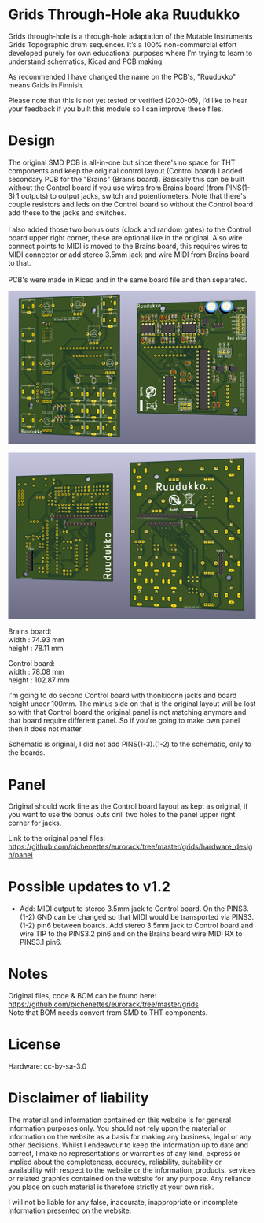 # Grids Through-Hole aka Ruudukko

Grids through-hole is a through-hole adaptation of the Mutable Instruments Grids Topographic drum sequencer. It’s a 100% non-commercial effort developed purely for own educational purposes where I’m trying to learn to understand schematics, Kicad and PCB making.

As recommended I have changed the name on the PCB's, "Ruudukko" means Grids in Finnish.

Please note that this is not yet tested or verified (2020-05), I’d like to hear your feedback if you built this module so I can improve these files.

# Design
The original SMD PCB is all-in-one but since there's no space for THT components and keep the original control layout (Control board) I added secondary PCB for the "Brains" (Brains board). Basically this can be built without the Control board if you use wires from Brains board (from PINS(1-3).1 outputs) to output jacks, switch and potentiometers. Note that there's couple resistors and leds on the Control board so without the Control board add these to the jacks and switches.
<br><br>I also added those two bonus outs (clock and random gates) to the Control board upper right corner, these are optional like in the original. Also wire connect points to MIDI is moved to the Brains board, this requires wires to MIDI connector or add stereo 3.5mm jack and wire MIDI from Brains board to that.
<br><br>PCB's were made in Kicad and in the same board file and then separated.

![image of THT-v1.1 front side](https://github.com/moioonjake/Grids-Through-Hole/blob/master/grids_v02-THT-v1.1-front.png)

![image of THT-v1.1 back side](https://github.com/moioonjake/Grids-Through-Hole/blob/master/grids_v02-THT-v1.1-back.png)

Brains board:<br>
width : 74.93 mm<br>
height : 78.11 mm

Control board:<br>
width : 78.08 mm<br>
height : 102.87 mm

I'm going to do second Control board with thonkiconn jacks and board height under 100mm. The minus side on that is the original layout will be lost so with that Control board the original panel is not matching anymore and that board require different panel. So if you're going to make own panel then it does not matter.

Schematic is original, I did not add PINS(1-3).(1-2) to the schematic, only to the boards.

# Panel
Original should work fine as the Control board layout as kept as original, if you want to use the bonus outs drill two holes to the panel upper right corner for jacks.

Link to the original panel files: https://github.com/pichenettes/eurorack/tree/master/grids/hardware_design/panel

# Possible updates to v1.2
- Add: MIDI output to stereo 3.5mm jack to Control board. On the PINS3.(1-2) GND can be changed so that MIDI would be transported via PINS3.(1-2) pin6 between boards. Add stereo 3.5mm jack to Control board and wire TIP to the PINS3.2 pin6 and on the Brains board wire MIDI RX to PINS3.1 pin6.

# Notes
Original files, code & BOM can be found here: https://github.com/pichenettes/eurorack/tree/master/grids
<br>Note that BOM needs convert from SMD to THT components.

# License
Hardware: cc-by-sa-3.0

# Disclaimer of liability
The material and information contained on this website is for general information purposes only. You should not rely upon the material or information on the website as a basis for making any business, legal or any other decisions.
Whilst I endeavour to keep the information up to date and correct, I make no representations or warranties of any kind, express or implied about the completeness, accuracy, reliability, suitability or availability with respect to the website or the information, products, services or related graphics contained on the website for any purpose. Any reliance you place on such material is therefore strictly at your own risk.

I will not be liable for any false, inaccurate, inappropriate or incomplete information presented on the website.
